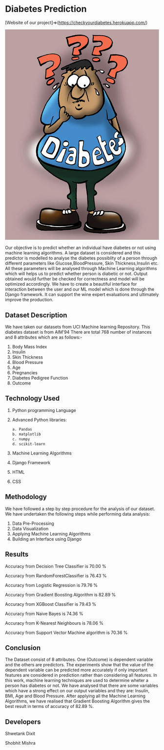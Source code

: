 # Diabetes Prediction
[Website of our project]=>(https://checkyourdiabetes.herokuapp.com/)

![Image](https://github.com/Shobhitthebeginner/DiabetesWithDjango/blob/master/static/img/diabetes1.jpg)


Our objective is to predict whether an individual have diabetes or not using machine learning algorithms.
A large dataset is considered and this predictor is modelled to analyse the diabetes possiblity of a person through different parameters like Glucose,BloodPressure,
Skin Thickness,Insulin etc.
All these parameters will be analysed through Machine Learning algorithms which will helps us to predict whether person is diabetic or not. 
Output obtained would further be checked for correctness and model will be optimized accordingly. 
We have to create a beautiful interface for interaction between the user and our ML model which is done through the Django framework.
It can support the wine expert evaluations and ultimately improve the production.

## Dataset Description

We have taken our datasets from UCI Machine learning Repository. 
This diabetes dataset is from AIM'94
There are total 768 number of instances and 8 attributes which are as follows:-
1. Body Mass Index
2. Insulin
3. Skin Thickness 
4. Blood Pressure 
5. Age
6. Pregnancies 
7. Diabetes Pedigree Function
8. Outcome

## Technology Used
1. Python programming Language
2. Advanced Python libraries:

       a. Pandas      
       b. matplotlib      
       c. numpy      
       d. scikit-learn
      
3. Machine Learning Algorithms 
4. Django Framework
5. HTML
6. CSS

## Methodology

We have followed a step by step procedure for the analysis of our dataset. We have undertaken the following steps while performing data analysis:

1. Data Pre-Processing
2. Data Visualization
3. Applying Machine Learning Algorithms
4. Building an Interface using Django

## Results 

Accuracy from Decision Tree Classifier is 70.00 %

Accuracy from RandomForestClassifier is 76.43 %

Accuracy from Logistic Regression is 79.76 %

Accuracy from Gradient Boosting Algorithm is 82.89 %

Accuracy from XGBoost Classifier is 79.43 %

Accuracy from Naive Bayes is 74.36 %

Accuracy from K-Nearest Neighbours is 78.06 %

Accuracy from Support Vector Machine algorithm is 70.36 %

## Conclusion
The Dataset consist of 8 attributes. One (Outcome) is dependent variable and the others are predictors. The experiments show that the value of the dependent variable can be predicted more accurately if only important features are considered in prediction rather than considering all features.
In this work, machine learning techniques are used to determine wheter a person has diabetes or not. We have analysed that there are some variables which have a strong effect on our output variables and they are: Insulin, BMI, Age and Blood Pressure. After applying all the Machine Learning Algorithms, we have realised that Gradient Boosting Algorithm gives the best result in terms of accuracy of 82.89 %.

## Developers
Shwetank Dixit

Shobhit Mishra
